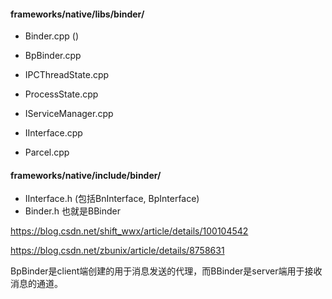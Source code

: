 #### frameworks/native/libs/binder/  

- Binder.cpp  ()

- BpBinder.cpp  

- IPCThreadState.cpp  

- ProcessState.cpp  

- IServiceManager.cpp  

- IInterface.cpp  

- Parcel.cpp 

#### frameworks/native/include/binder/ 

- IInterface.h (包括BnInterface, BpInterface)
- Binder.h 也就是BBinder

https://blog.csdn.net/shift_wwx/article/details/100104542

https://blog.csdn.net/zbunix/article/details/8758631

​    BpBinder是client端创建的用于消息发送的代理，而BBinder是server端用于接收消息的通道。